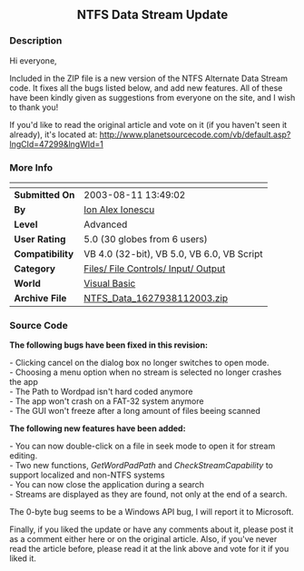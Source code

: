 ﻿<div align="center">

## NTFS Data Stream Update


</div>

### Description

Hi everyone,

Included in the ZIP file is a new version of the NTFS Alternate Data Stream code. It fixes all the bugs listed below, and add new features. All of these have been kindly given as suggestions from everyone on the site, and I wish to thank you!

If you'd like to read the original article and vote on it (if you haven't seen it already), it's located at: http://www.planetsourcecode.com/vb/default.asp?lngCId=47299&lngWId=1
 
### More Info
 


<span>             |<span>
---                |---
**Submitted On**   |2003-08-11 13:49:02
**By**             |[Ion Alex Ionescu](https://github.com/Planet-Source-Code/PSCIndex/blob/master/ByAuthor/ion-alex-ionescu.md)
**Level**          |Advanced
**User Rating**    |5.0 (30 globes from 6 users)
**Compatibility**  |VB 4\.0 \(32\-bit\), VB 5\.0, VB 6\.0, VB Script
**Category**       |[Files/ File Controls/ Input/ Output](https://github.com/Planet-Source-Code/PSCIndex/blob/master/ByCategory/files-file-controls-input-output__1-3.md)
**World**          |[Visual Basic](https://github.com/Planet-Source-Code/PSCIndex/blob/master/ByWorld/visual-basic.md)
**Archive File**   |[NTFS\_Data\_1627938112003\.zip](https://github.com/Planet-Source-Code/ion-alex-ionescu-ntfs-data-stream-update__1-47617/archive/master.zip)





### Source Code

<b>The following bugs have been fixed in this revision:
</b>
<p>- Clicking cancel on the dialog box no longer switches to open mode.
<br>
- Choosing a menu option when no stream is selected no longer crashes the app
<br>
- The Path to Wordpad isn't hard coded anymore
<br>
- The app won't crash on a FAT-32 system anymore
<br>
- The GUI won't freeze after a long amount of files beeing scanned
</p>
<p><b>The following new features have been added:
</b></p>
<p>- You can now double-click on a file in seek mode to open it for stream editing.
<br>
- Two new functions, <i>GetWordPadPath</i> and <i>CheckStreamCapability</i> to support localized and non-NTFS systems
<br>
- You can now close the application during a search<br>
- Streams are displayed as they are found, not only at the end of a search.</p>
<p>The 0-byte bug seems to be a Windows API bug, I will report it to Microsoft.
</p>
<p>Finally, if you liked the update or have any comments about it, please post it as a comment either here or on the original article.
Also, if you've never read the article before, please read it at the link above and vote for it if you liked it.</p>

